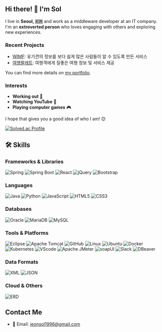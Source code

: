 ## Hi there! 👋 I'm **Sol**

I live in **Seoul, 🇰🇷** and work as a middleware developer at an IT company.<br>
I'm an **extroverted person** who loves engaging with others and exploring new experiences.

### Recent Projects
- [WIMF](https://github.com/2305PublicDataWebApp/WIMF): 유기견의 정보를 보다 쉽게 많은 사람들이 알 수 있도록 만든 서비스
- [여행팔레트](https://github.com/2305PublicDataWebApp/TravelPalette): 여행객에게 질좋은 여행 정보 및 서비스 제공

You can find more details on [my portfolio](https://docs.google.com/presentation/d/1oF5fgzs65jXM8eVU9dKH0qQ-9T03NLvSd9EK3ZsDXYA/edit?usp=sharing).

### Interests
- **Working out** 💪
- **Watching YouTube** 🎥
- **Playing computer games** 🎮

I hope that gives you a good idea of who I am! 😊

[![Solved.ac Profile](http://mazassumnida.wtf/api/v2/generate_badge?boj=pinetree2024)](https://solved.ac/pinetree2024/)

## 🛠 Skills

### **Frameworks & Libraries**
![Spring](https://img.shields.io/badge/Spring-6DB33F?style=for-the-badge&logo=spring&logoColor=white)
![Spring Boot](https://img.shields.io/badge/Spring%20Boot-6DB33F?style=for-the-badge&logo=spring-boot&logoColor=white)
![React](https://img.shields.io/badge/React-61DAFB?style=for-the-badge&logo=react&logoColor=black)
![jQuery](https://img.shields.io/badge/jQuery-0769AD?style=for-the-badge&logo=jquery&logoColor=white)
![Bootstrap](https://img.shields.io/badge/Bootstrap-563D7C?style=for-the-badge&logo=bootstrap&logoColor=white)

### **Languages**
![Java](https://img.shields.io/badge/Java-ED8B00?style=for-the-badge&logo=java&logoColor=white)
![Python](https://img.shields.io/badge/Python-3776AB?style=for-the-badge&logo=python&logoColor=white)
![JavaScript](https://img.shields.io/badge/JavaScript-F7DF1E?style=for-the-badge&logo=javascript&logoColor=black)
![HTML5](https://img.shields.io/badge/HTML5-E34F26?style=for-the-badge&logo=html5&logoColor=white)
![CSS3](https://img.shields.io/badge/CSS3-1572B6?style=for-the-badge&logo=css3&logoColor=white)

### **Databases**
![Oracle](https://img.shields.io/badge/Oracle-F80000?style=for-the-badge&logo=oracle&logoColor=white)
![MariaDB](https://img.shields.io/badge/MariaDB-003545?style=for-the-badge&logo=mariadb&logoColor=white)
![MySQL](https://img.shields.io/badge/MySQL-4479A1?style=for-the-badge&logo=mysql&logoColor=white)

### **Tools & Platforms**
![Eclipse](https://img.shields.io/badge/Eclipse-2C2255?style=for-the-badge&logo=eclipse&logoColor=white)
![Apache Tomcat](https://img.shields.io/badge/Apache%20Tomcat-F8DC75?style=for-the-badge&logo=apache-tomcat&logoColor=black)
![GitHub](https://img.shields.io/badge/GitHub-181717?style=for-the-badge&logo=github&logoColor=white)
![Linux](https://img.shields.io/badge/Linux-FCC624?style=for-the-badge&logo=linux&logoColor=black)
![Ubuntu](https://img.shields.io/badge/Ubuntu-E95420?style=for-the-badge&logo=ubuntu&logoColor=white)
![Docker](https://img.shields.io/badge/Docker-2496ED?style=for-the-badge&logo=docker&logoColor=white)
![Kubernetes](https://img.shields.io/badge/Kubernetes-326CE5?style=for-the-badge&logo=kubernetes&logoColor=white)
![VScode](https://img.shields.io/badge/VScode-007ACC?style=for-the-badge&logo=visual-studio-code&logoColor=white)
![Apache JMeter](https://img.shields.io/badge/Apache%20JMeter-D22128?style=for-the-badge&logo=apache-jmeter&logoColor=white)
![soapUI](https://img.shields.io/badge/soapUI-6DB33F?style=for-the-badge&logo=soapui&logoColor=white)
![Slack](https://img.shields.io/badge/Slack-4A154B?style=for-the-badge&logo=slack&logoColor=white)
![DBeaver](https://img.shields.io/badge/DBeaver-1E90FF?style=for-the-badge&logo=dbeaver&logoColor=white)

### **Data Formats**
![XML](https://img.shields.io/badge/XML-9B6F6F?style=for-the-badge&logo=xml&logoColor=white)
![JSON](https://img.shields.io/badge/JSON-000000?style=for-the-badge&logo=json&logoColor=white)

### **Cloud & Others**
![ERD](https://img.shields.io/badge/ERD-0C4E9C?style=for-the-badge)

## Contact Me

- 📧 Email: [jeonsol1996@gmail.com](mailto:jeonsol1996@gmail.com)


<!--
- 🔗 LinkedIn: [Your LinkedIn Profile](https://www.linkedin.com/in/yourprofile/)
- 🌐 Personal Website: [Your Website](https://yourwebsite.com)
**JeonSol-Kor/JeonSol-Kor** is a ✨ _special_ ✨ repository because its `README.md` (this file) appears on your GitHub profile.

Here are some ideas to get you started:

- 🔭 I’m currently working on ...
- 🌱 I’m currently learning ...
- 👯 I’m looking to collaborate on ...
- 🤔 I’m looking for help with ...
- 💬 Ask me about ...
- 📫 How to reach me: ...
- 😄 Pronouns: ...
- ⚡ Fun fact: ...
-->
